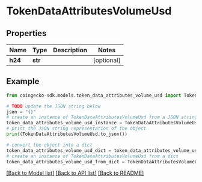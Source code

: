 # TokenDataAttributesVolumeUsd


## Properties

Name | Type | Description | Notes
------------ | ------------- | ------------- | -------------
**h24** | **str** |  | [optional] 

## Example

```python
from coingecko-sdk.models.token_data_attributes_volume_usd import TokenDataAttributesVolumeUsd

# TODO update the JSON string below
json = "{}"
# create an instance of TokenDataAttributesVolumeUsd from a JSON string
token_data_attributes_volume_usd_instance = TokenDataAttributesVolumeUsd.from_json(json)
# print the JSON string representation of the object
print(TokenDataAttributesVolumeUsd.to_json())

# convert the object into a dict
token_data_attributes_volume_usd_dict = token_data_attributes_volume_usd_instance.to_dict()
# create an instance of TokenDataAttributesVolumeUsd from a dict
token_data_attributes_volume_usd_from_dict = TokenDataAttributesVolumeUsd.from_dict(token_data_attributes_volume_usd_dict)
```
[[Back to Model list]](../README.md#documentation-for-models) [[Back to API list]](../README.md#documentation-for-api-endpoints) [[Back to README]](../README.md)


